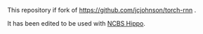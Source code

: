 This repository if fork of https://github.com/jcjohnson/torch-rnn .

It has been edited to be used with [NCBS Hippo](https://ncbs.res.in/hippo).
